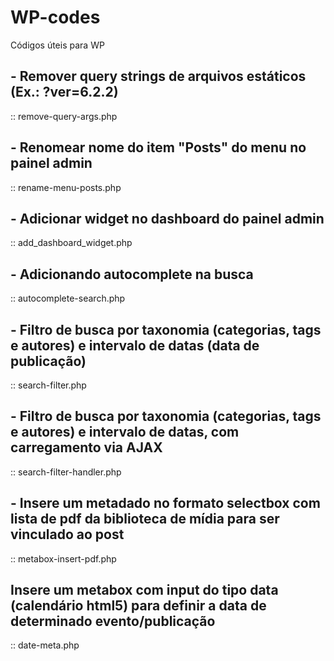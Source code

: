 # WP-codes
Códigos úteis para WP

## - Remover query strings de arquivos estáticos (Ex.: ?ver=6.2.2)
:: remove-query-args.php

## - Renomear nome do item "Posts" do menu no painel admin
:: rename-menu-posts.php

## - Adicionar widget no dashboard do painel admin
:: add_dashboard_widget.php

## - Adicionando autocomplete na busca
:: autocomplete-search.php

## - Filtro de busca por taxonomia (categorias, tags e autores) e intervalo de datas (data de publicação)
:: search-filter.php

## - Filtro de busca por taxonomia (categorias, tags e autores) e intervalo de datas, com carregamento via AJAX
:: search-filter-handler.php

## - Insere um metadado no formato selectbox com lista de pdf da biblioteca de mídia para ser vinculado ao post
:: metabox-insert-pdf.php

## Insere um metabox com input do tipo data (calendário html5) para definir a data de determinado evento/publicação
:: date-meta.php
